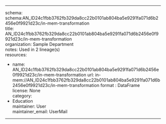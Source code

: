 


---  
schema: schema:AN_ID24c1fbb3762fb329da8cc22b0101ab804ba5e9291fa071d6b2456e0f9921d23c/in-mem-transformation  
title: AN_ID24c1fbb3762fb329da8cc22b0101ab804ba5e9291fa071d6b2456e0f9921d23c/in-mem-transformation  
organization: Sample Department  
notes: Used in 2 lineage(s)  
resources:  
  - name: AN_ID24c1fbb3762fb329da8cc22b0101ab804ba5e9291fa071d6b2456e0f9921d23c/in-mem-transformation 
    url: in-mem://AN_ID24c1fbb3762fb329da8cc22b0101ab804ba5e9291fa071d6b2456e0f9921d23c/in-mem-transformation 
    format : DataFrame  
license: None  
category:
  - Education  
maintainer: User  
maintainer_email: UserMail  
---